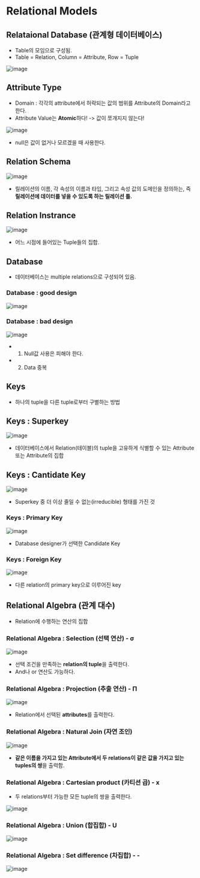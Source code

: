 # Relational Models

## Relataional Database (관계형 데이터베이스)   
- Table의 모임으로 구성됨.  
- Table = Relation, Column = Attribute, Row = Tuple  

![image](https://user-images.githubusercontent.com/32921115/105569698-3240ae80-5d87-11eb-93df-088928aef3b4.png)

## Attribute Type  
- Domain : 각각의 attribute에서 허락되는 값의 범위를 Attribute의 Domain라고 한다.  
- Attribute Value는 **Atomic**하다! -> 값이 쪼개지지 않는다!  

![image](https://user-images.githubusercontent.com/32921115/105569738-9e231700-5d87-11eb-9a3d-352044e0e29a.png)  

- null은 값이 없거나 모르겠을 때 사용한다.  

## Relation Schema  

![image](https://user-images.githubusercontent.com/32921115/105569779-070a8f00-5d88-11eb-959c-620ca53952ef.png)

- 릴레이션의 이름, 각 속성의 이름과 타입, 그리고 속성 값의 도메인을 정의하는, 즉 **릴레이션에 데이터를 넣을 수 있도록 하는 릴레이션 틀.**  

## Relation Instrance  

![image](https://user-images.githubusercontent.com/32921115/105569802-39b48780-5d88-11eb-8434-d213efb29cd1.png)

- 어느 시점에 들어있는 Tuple들의 집합.  

## Database  
- 데이터베이스는 multiple relations으로 구성되어 있음.  

### Database : good design  

![image](https://user-images.githubusercontent.com/32921115/105569829-7ed8b980-5d88-11eb-8be9-b712e548031f.png)  

### Database : bad design  

![image](https://user-images.githubusercontent.com/32921115/105569838-957f1080-5d88-11eb-9b53-4defedafa914.png)  
- 1. Null값 사용은 피해야 한다.  
- 2. Data 중복  

## Keys  
- 하나의 tuple을 다른 tuple로부터 구별하는 방법  

## Keys : Superkey  

![image](https://user-images.githubusercontent.com/32921115/105569919-4be2f580-5d89-11eb-8306-e7f48e6ae98d.png)  

- 데이터베이스에서 Relation(테이블)의 tuple을 고유하게 식별할 수 있는 Attribute 또는 Attribute의 집합  

## Keys : Cantidate Key  

![image](https://user-images.githubusercontent.com/32921115/105569952-7634b300-5d89-11eb-9e9d-6839a5eca9c3.png)  

- Superkey 중 더 이상 줄일 수 없는(irreducible) 형태를 가진 것  

### Keys : Primary Key  

![image](https://user-images.githubusercontent.com/32921115/105569981-ac723280-5d89-11eb-8d72-8a2221560df0.png)  
- Database designer가 선택한 Candidate Key  

### Keys : Foreign Key  

![image](https://user-images.githubusercontent.com/32921115/105570015-d9bee080-5d89-11eb-98da-10fe18b0c264.png)  

- 다른 relation의 primary key으로 이루어진 key  

## Relational Algebra (관계 대수)  
- Relation에 수행하는 연산의 집합  

### Relational Algebra : Selection (선택 연산) - σ  

![image](https://user-images.githubusercontent.com/32921115/105570066-3f12d180-5d8a-11eb-8f11-ca5a89deb4ff.png)  

- 선택 조건을 만족하는 **relation의 tuple**을 출력한다.  
- And나 or 연산도 가능하다.  

### Relational Algebra : Projection (추출 연산) - Π  

![image](https://user-images.githubusercontent.com/32921115/105570096-6ec1d980-5d8a-11eb-8945-c7385b725d79.png)  
- Relation에서 선택된 **attributes**를 출력한다.  

### Relational Algebra : Natural Join (자연 조인)  

![image](https://user-images.githubusercontent.com/32921115/105570156-c95b3580-5d8a-11eb-80b4-dc0c336f1080.png)  

- **같은 이름을 가지고 있는 Attribute에서 두 relations이 같은 값을 가지고 있는 tuples의 쌍**을 출력함.  

### Relational Algebra : Cartesian product (카티션 곱) - x  

- 두 relations부터 가능한 모든 tuple의 쌍을 출력한다.  

![image](https://user-images.githubusercontent.com/32921115/105570205-0c1d0d80-5d8b-11eb-953c-d58e626817d0.png)  
### Relational Algebra : Union (합집합) - U  

![image](https://user-images.githubusercontent.com/32921115/105570224-1f2fdd80-5d8b-11eb-9e81-d66a9ad50c8c.png)  

### Relational Algebra : Set difference (차집합) - -  

![image](https://user-images.githubusercontent.com/32921115/105570228-38d12500-5d8b-11eb-9b38-03ef5740200d.png)  



